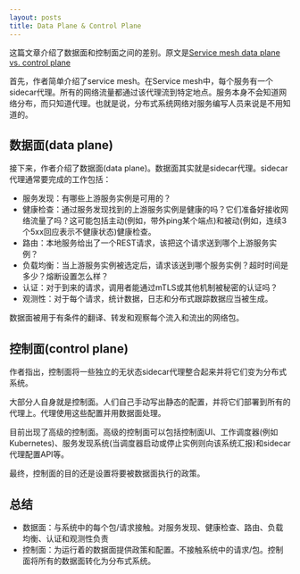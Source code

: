 ```yaml
---
layout: posts
title: Data Plane & Control Plane
---
```

这篇文章介绍了数据面和控制面之间的差别。原文是[Service mesh data plane vs. control plane](https://blog.envoyproxy.io/service-mesh-data-plane-vs-control-plane-2774e720f7fc)  

首先，作者简单介绍了service mesh。在Service mesh中，每个服务有一个sidecar代理。所有的网络流量都通过该代理流到特定地点。服务本身不会知道网络分布，而只知道代理。也就是说，分布式系统网络对服务编写人员来说是不用知道的。  

## 数据面(data plane)
接下来，作者介绍了数据面(data plane)。数据面其实就是sidecar代理。sidecar代理通常要完成的工作包括：  
* 服务发现：有哪些上游服务实例是可用的？  
* 健康检查：通过服务发现找到的上游服务实例是健康的吗？它们准备好接收网络流量了吗？这可能包括主动(例如，带外ping某个端点)和被动(例如，连续3个5xx回应表示不健康状态)健康检查。  
* 路由：本地服务给出了一个REST请求，该把这个请求送到哪个上游服务实例？  
* 负载均衡：当上游服务实例被选定后，请求该送到哪个服务实例？超时时间是多少？熔断设置怎么样？  
* 认证：对于到来的请求，调用者能通过mTLS或其他机制被秘密的认证吗？  
* 观测性：对于每个请求，统计数据，日志和分布式跟踪数据应当被生成。  

数据面被用于有条件的翻译、转发和观察每个流入和流出的网络包。  

## 控制面(control plane)
作者指出，控制面将一些独立的无状态sidecar代理整合起来并将它们变为分布式系统。  

大部分人自身就是控制面。人们自己手动写出静态的配置，并将它们部署到所有的代理上。代理使用这些配置并用数据面处理。  

目前出现了高级的控制面。高级的控制面可以包括控制面UI、工作调度器(例如Kubernetes)、服务发现系统(当调度器启动或停止实例则向该系统汇报)和sidecar代理配置API等。  

最终，控制面的目的还是设置将要被数据面执行的政策。  

## 总结
* 数据面：与系统中的每个包/请求接触。对服务发现、健康检查、路由、负载均衡、认证和观测性负责  
* 控制面：为运行着的数据面提供政策和配置。不接触系统中的请求/包。控制面将所有的数据面转化为分布式系统。  
